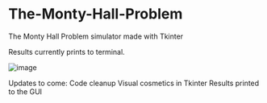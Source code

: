 # The-Monty-Hall-Problem
The Monty Hall Problem simulator made with Tkinter

Results currently prints to terminal.



![image](https://user-images.githubusercontent.com/80926104/168624776-7ac1271c-6375-4c5d-ad1b-125362ff8317.png)


Updates to come:
  Code cleanup
  Visual cosmetics in Tkinter
  Results printed to the GUI
